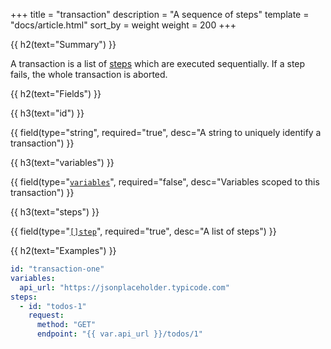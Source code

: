 +++
title = "transaction"
description = "A sequence of steps"
template = "docs/article.html"
sort_by = weight
weight = 200
+++

{{ h2(text="Summary") }}

A transaction is a list of [steps](../step) which are executed sequentially. If a step fails, the whole
transaction is aborted.

{{ h2(text="Fields") }}
 
{{ h3(text="id") }}

{{ field(type="string", required="true", desc="A string to uniquely identify a transaction") }}
 
{{ h3(text="variables") }}

{{ field(type="[`variables`](../variables)", required="false", desc="Variables scoped to this transaction") }}
 
{{ h3(text="steps") }}

{{ field(type="[`[]step`](../step)", required="true", desc="A list of steps") }}

{{ h2(text="Examples") }}

```yaml
id: "transaction-one"
variables:
  api_url: "https://jsonplaceholder.typicode.com"
steps:
  - id: "todos-1"
    request:
      method: "GET"
      endpoint: "{{ var.api_url }}/todos/1"
```